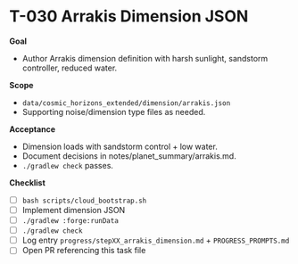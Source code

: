 # T-030 Arrakis Dimension JSON

**Goal**

- Author Arrakis dimension definition with harsh sunlight, sandstorm controller, reduced water.

**Scope**

- `data/cosmic_horizons_extended/dimension/arrakis.json`
- Supporting noise/dimension type files as needed.

**Acceptance**

- Dimension loads with sandstorm control + low water.
- Document decisions in notes/planet_summary/arrakis.md.
- `./gradlew check` passes.

**Checklist**

- [ ] `bash scripts/cloud_bootstrap.sh`
- [ ] Implement dimension JSON
- [ ] `./gradlew :forge:runData`
- [ ] `./gradlew check`
- [ ] Log entry `progress/stepXX_arrakis_dimension.md` + `PROGRESS_PROMPTS.md`
- [ ] Open PR referencing this task file
